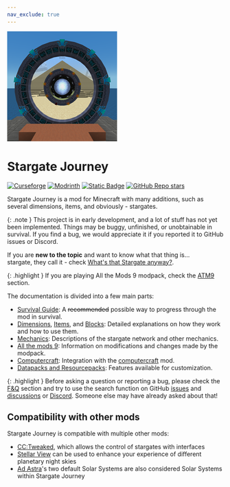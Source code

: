 ```yaml
---
nav_exclude: true
---
```


![Stargate Journey logo](/img/logo.png)

# Stargate Journey

<div style="display: none">
    <p>Did you ever hear the tragedy of Darth Plagueis The Wise? I thought not.</p>
    <p>It’s not a story the Jedi would tell you. It’s a Sith legend.</p>
    <p>Darth Plagueis was a Dark Lord of the Sith, so powerful and so wise he could use the Force to influence the midichlorians to create life…</p>
    <p>He had such a knowledge of the dark side that he could even keep the ones he cared about from dying.</p>
    <p>The dark side of the Force is a pathway to many abilities some consider to be unnatural.</p>
    <p>He became so powerful… the only thing he was afraid of was losing his power, which eventually, of course, he did. Unfortunately, he taught his apprentice everything he knew, then his apprentice killed him in his sleep.</p>
    <p>Ironic. He could save others from death, but not himself..</p>
</div>

<a href="https://www.curseforge.com/minecraft/mc-mods/sgjourney"><img src="https://img.shields.io/curseforge/dt/689083?style=for-the-badge&logo=curseforge&color=626e7b" alt="Curseforge"></a>
<a href="https://modrinth.com/mod/sgjourney"><img src="https://img.shields.io/modrinth/dt/sgjourney?style=for-the-badge&logo=modrinth&color=626e7b" alt="Modrinth"></a>
<a href="https://discord.gg/VDSqzdBqRd"><img alt="Static Badge" src="https://img.shields.io/badge/Join_our_Discord_server-grey?style=for-the-badge&logo=discord" alt="Discord"></a>
<a href="https://github.com/Povstalec/StargateJourney"><img alt="GitHub Repo stars" src="https://img.shields.io/github/stars/Povstalec/StargateJourney?style=for-the-badge&logo=github&color=626e7b" alt="GitHub"></a>

Stargate Journey is a mod for Minecraft with many additions, such as several dimensions, items, and obviously - stargates.


{: .note }
This project is in early development, and a lot of stuff has not yet been implemented.
Things may be buggy, unfinished, or unobtainable in survival.
If you find a bug, we would appreciate it if you reported it to GitHub issues or Discord.

If you are __new to the topic__ and want to know what that thing is...  
stargate, they call it - check [What's that Stargate anyway?](/docs/what_is_stargate).

{: .highlight }
If you are playing All the Mods 9 modpack, check the [ATM9](/docs/atm9) section.

The documentation is divided into a few main parts:
* [Survival Guide](/docs/survival): A ~~recommended~~ possible way to progress through the mod in survival.
* [Dimensions](/docs/additions/dimensions), [Items](/docs/additions/items), and [Blocks](/docs/additions/blocks): Detailed explanations on how they work and how to use them.
* [Mechanics](/docs/mechanics): Descriptions of the stargate network and other mechanics.
* [All the mods 9](/docs/atm9): Information on modifications and changes made by the modpack.
* [Computercraft](/docs/computercraft): Integration with the [computercraft](https://tweaked.cc/) mod.
* [Datapacks and Resourcepacks](/docs/datapacks): Features available for customization.

{: .highlight }
Before asking a question or reporting a bug, 
please check the [F&Q](/faq) section and try to use the search function on GitHub [issues](https://github.com/Povstalec/StargateJourney/issues) and [discussions](https://github.com/Povstalec/StargateJourney/discussions) or [Discord](https://discord.gg/VDSqzdBqRd).
Someone else may have already asked about that!

## Compatibility with other mods
Stargate Journey is compatible with multiple other mods:
 - [CC:Tweaked](https://tweaked.cc/), which allows the control of stargates with interfaces
 - [Stellar View](https://www.curseforge.com/minecraft/mc-mods/stellarview) can be used to enhance your experience of different planetary night skies
 - [Ad Astra](https://ad-astra.terrarium.wiki/ad-astra)'s two default Solar Systems are also considered Solar Systems within Stargate Journey

